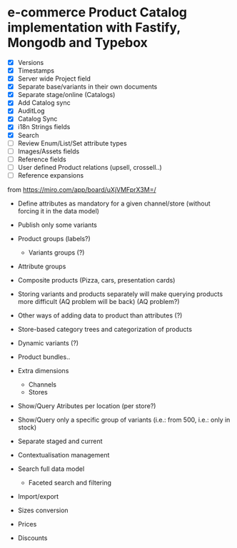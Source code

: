 # e-commerce Product Catalog implementation with Fastify, Mongodb and Typebox

- [X] Versions
- [X] Timestamps
- [X] Server wide Project field
- [X] Separate base/variants in their own documents
- [X] Separate stage/online (Catalogs)
- [X] Add Catalog sync
- [X] AuditLog
- [X] Catalog Sync
- [X] i18n Strings fields
- [X] Search
- [ ] Review Enum/List/Set attribute types
- [ ] Images/Assets fields
- [ ] Reference fields
- [ ] User defined Product relations (upsell, crossell..)
- [ ] Reference expansions

from https://miro.com/app/board/uXjVMFprX3M=/

- Define attributes as mandatory for a given channel/store (without forcing it in the data model)
- Publish only some variants
- Product groups (labels?)
  - Variants groups (?)
- Attribute groups
- Composite products (Pizza, cars, presentation cards)
- Storing variants and products separately will make querying products more difficult (AQ problem will be back) (AQ problem?)
- Other ways of adding data to product than attributes (?)
- Store-based category trees and categorization of products
- Dynamic variants (?)
- Product bundles..
- Extra dimensions
  - Channels
  - Stores
- Show/Query Atributes per location (per store?)
- Show/Query only a specific group of variants (i.e.: from 500, i.e.: only in stock)
- Separate staged and current
- Contextualisation management

- Search full data model
  - Faceted search and filtering
- Import/export
- Sizes conversion
- Prices
- Discounts
